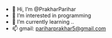 - 👋 Hi, I’m @PrakharParihar
- 👀 I’m interested in programming
- 🌱 I’m currently learning ..
- 📫 gmail: pariharprakhar5@gmail.com

<!---
PrakharParihar29/PrakharParihar29 is a ✨ special ✨ repository because its `README.md` (this file) appears on your GitHub profile.
You can click the Preview link to take a look at your changes.
--->

